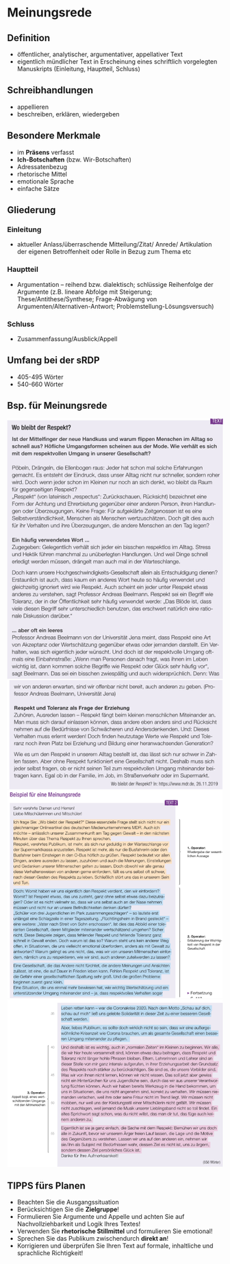 # Meinungsrede
## Definition
- öffentlicher, analytischer, argumentativer, appellativer Text
- eigentlich mündlicher Text in Erscheinung eines schriftlich vorgelegten Manuskripts (Einleitung, Hauptteil, Schluss)

## Schreibhandlungen
- appellieren
- beschreiben, erklären, wiedergeben

## Besondere Merkmale
- im <b>Präsens</b> verfasst
- <b>Ich-Botschaften</b> (bzw. Wir-Botschaften)
- Adressatenbezug
- rhetorische Mittel
- emotionale Sprache
- einfache Sätze

## Gliederung
### Einleitung
- aktueller Anlass/überraschende Mitteilung/Zitat/
  Anrede/ Artikulation der eigenen Betroffenheit oder Rolle in
  Bezug zum Thema etc

### Hauptteil
-  Argumentation – reihend bzw. dialektisch; schlüssige Reihenfolge der Argumente (z.B. lineare Abfolge mit
   Steigerung; These/Antithese/Synthese; Frage-Abwägung von
   Argumenten/Alternativen-Antwort; Problemstellung-Lösungsversuch)

### Schluss
- Zusammenfassung/Ausblick/Appell

## Umfang bei der sRDP
- 405-495 Wörter
- 540-660 Wörter

## Bsp. für Meinungsrede
![BspMeinungsredeAusgangstext1](/DBilder/BspMeinungsredeAusgangstext1.png)
![BspMeinungsredeAusgangstext2](/DBilder/BspMeinungsredeAusgangstext2.png)
![BspMeinungsrede1](/DBilder/BspMeinungsrede1.png)
![BspMeinungsrede2](/DBilder/BspMeinungsrede2.png)

## TIPPS fürs Planen
- Beachten Sie die Ausgangssituation
- Berücksichtigen Sie die <b>Zielgruppe</b>!
- Formulieren Sie Argumente und Appelle und achten Sie auf Nachvollziehbarkeit und Logik Ihres Textes!
- Verwenden Sie <b>rhetorische Stillmittel</b> und formulieren Sie emotional!
- Sprechen Sie das Publikum zwischendurch <b>direkt an</b>!
- Korrigieren und überprüfen Sie Ihren Text auf formale, inhaltliche und sprachliche Richtigkeit!
